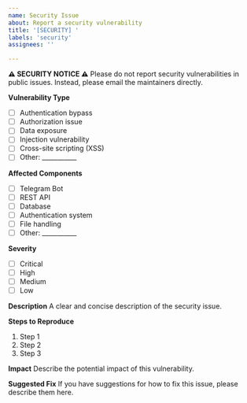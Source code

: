 ```yaml
---
name: Security Issue
about: Report a security vulnerability
title: '[SECURITY] '
labels: 'security'
assignees: ''

---
```


**⚠️ SECURITY NOTICE ⚠️**
Please do not report security vulnerabilities in public issues. Instead, please email the maintainers directly.

**Vulnerability Type**
- [ ] Authentication bypass
- [ ] Authorization issue
- [ ] Data exposure
- [ ] Injection vulnerability
- [ ] Cross-site scripting (XSS)
- [ ] Other: ___________

**Affected Components**
- [ ] Telegram Bot
- [ ] REST API
- [ ] Database
- [ ] Authentication system
- [ ] File handling
- [ ] Other: ___________

**Severity**
- [ ] Critical
- [ ] High
- [ ] Medium
- [ ] Low

**Description**
A clear and concise description of the security issue.

**Steps to Reproduce**
1. Step 1
2. Step 2
3. Step 3

**Impact**
Describe the potential impact of this vulnerability.

**Suggested Fix**
If you have suggestions for how to fix this issue, please describe them here.